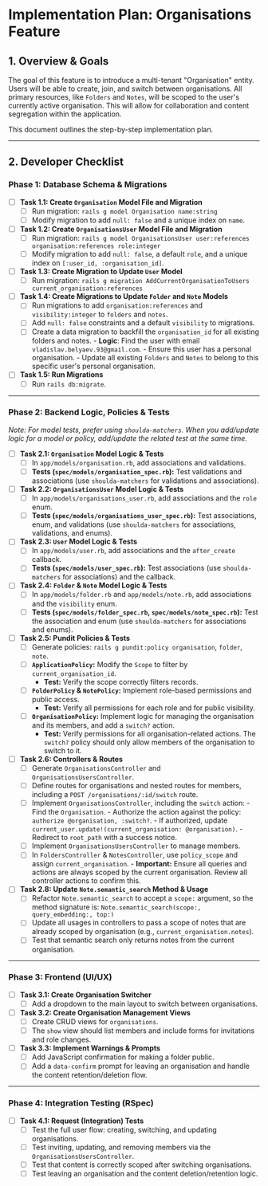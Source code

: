 # Implementation Plan: Organisations Feature

## 1. Overview & Goals

The goal of this feature is to introduce a multi-tenant "Organisation" entity. Users will be able to create, join, and switch between organisations. All primary resources, like `Folders` and `Notes`, will be scoped to the user's currently active organisation. This will allow for collaboration and content segregation within the application.

This document outlines the step-by-step implementation plan.

---

## 2. Developer Checklist

### Phase 1: Database Schema & Migrations

- [ ] **Task 1.1: Create `Organisation` Model File and Migration**
  - [ ] Run migration: `rails g model Organisation name:string`
  - [ ] Modify migration to add `null: false` and a unique index on `name`.

- [ ] **Task 1.2: Create `OrganisationsUser` Model File and Migration**
  - [ ] Run migration: `rails g model OrganisationsUser user:references organisation:references role:integer`
  - [ ] Modify migration to add `null: false`, a default `role`, and a unique index on `[:user_id, :organisation_id]`.

- [ ] **Task 1.3: Create Migration to Update `User` Model**
  - [ ] Run migration: `rails g migration AddCurrentOrganisationToUsers current_organisation:references`

- [ ] **Task 1.4: Create Migrations to Update `Folder` and `Note` Models**
  - [ ] Run migrations to add `organisation:references` and `visibility:integer` to `folders` and `notes`.
  - [ ] Add `null: false` constraints and a default `visibility` to migrations.
  - [ ] Create a data migration to backfill the `organisation_id` for all existing folders and notes.
        - **Logic**: Find the user with email `vladislav.belyaev.93@gmail.com`.
        - Ensure this user has a personal organisation.
        - Update all existing `Folders` and `Notes` to belong to this specific user's personal organisation.

- [ ] **Task 1.5: Run Migrations**
  - [ ] Run `rails db:migrate`.

---

### Phase 2: Backend Logic, Policies & Tests
*Note: For model tests, prefer using `shoulda-matchers`. When you add/update logic for a model or policy, add/update the related test at the same time.*

- [ ] **Task 2.1: `Organisation` Model Logic & Tests**
  - [ ] In `app/models/organisation.rb`, add associations and validations.
  - [ ] **Tests (`spec/models/organisation_spec.rb`):** Test validations and associations (use `shoulda-matchers` for validations and associations).

- [ ] **Task 2.2: `OrganisationsUser` Model Logic & Tests**
  - [ ] In `app/models/organisations_user.rb`, add associations and the `role` enum.
  - [ ] **Tests (`spec/models/organisations_user_spec.rb`):** Test associations, enum, and validations (use `shoulda-matchers` for associations, validations, and enums).

- [ ] **Task 2.3: `User` Model Logic & Tests**
  - [ ] In `app/models/user.rb`, add associations and the `after_create` callback.
  - [ ] **Tests (`spec/models/user_spec.rb`):** Test associations (use `shoulda-matchers` for associations) and the callback.

- [ ] **Task 2.4: `Folder` & `Note` Model Logic & Tests**
  - [ ] In `app/models/folder.rb` and `app/models/note.rb`, add associations and the `visibility` enum.
  - [ ] **Tests (`spec/models/folder_spec.rb`, `spec/models/note_spec.rb`):** Test the association and enum (use `shoulda-matchers` for associations and enums).

- [ ] **Task 2.5: Pundit Policies & Tests**
  - [ ] Generate policies: `rails g pundit:policy organisation`, `folder`, `note`.
  - [ ] **`ApplicationPolicy`:** Modify the `Scope` to filter by `current_organisation_id`.
      - **Test:** Verify the scope correctly filters records.
  - [ ] **`FolderPolicy` & `NotePolicy`:** Implement role-based permissions and public access.
      - **Test:** Verify all permissions for each role and for public visibility.
  - [ ] **`OrganisationPolicy`:** Implement logic for managing the organisation and its members, and add a `switch?` action.
      - **Test:** Verify permissions for all organisation-related actions. The `switch?` policy should only allow members of the organisation to switch to it.

- [ ] **Task 2.6: Controllers & Routes**
  - [ ] Generate `OrganisationsController` and `OrganisationsUsersController`.
  - [ ] Define routes for organisations and nested routes for members, including a `POST /organisations/:id/switch` route.
  - [ ] Implement `OrganisationsController`, including the `switch` action:
        - Find the `Organisation`.
        - Authorize the action against the policy: `authorize @organisation, :switch?`.
        - If authorized, update `current_user.update!(current_organisation: @organisation)`.
        - Redirect to `root_path` with a success notice.
  - [ ] Implement `OrganisationsUsersController` to manage members.
  - [ ] In `FoldersController` & `NotesController`, use `policy_scope` and assign `current_organisation`.
        - **Important:** Ensure all queries and actions are always scoped by the current organisation. Review all controller actions to confirm this.

- [ ] **Task 2.8: Update `Note.semantic_search` Method & Usage**
  - [ ] Refactor `Note.semantic_search` to accept a `scope:` argument, so the method signature is:
        `Note.semantic_search(scope:, query_embedding:, top:)`
  - [ ] Update all usages in controllers to pass a scope of notes that are already scoped by organisation (e.g., `current_organisation.notes`).
  - [ ] Test that semantic search only returns notes from the current organisation.

---

### Phase 3: Frontend (UI/UX)

- [ ] **Task 3.1: Create Organisation Switcher**
  - [ ] Add a dropdown to the main layout to switch between organisations.

- [ ] **Task 3.2: Create Organisation Management Views**
  - [ ] Create CRUD views for `organisations`.
  - [ ] The `show` view should list members and include forms for invitations and role changes.

- [ ] **Task 3.3: Implement Warnings & Prompts**
  - [ ] Add JavaScript confirmation for making a folder public.
  - [ ] Add a `data-confirm` prompt for leaving an organisation and handle the content retention/deletion flow.

---

### Phase 4: Integration Testing (RSpec)

- [ ] **Task 4.1: Request (Integration) Tests**
  - [ ] Test the full user flow: creating, switching, and updating organisations.
  - [ ] Test inviting, updating, and removing members via the `OrganisationsUsersController`.
  - [ ] Test that content is correctly scoped after switching organisations.
  - [ ] Test leaving an organisation and the content deletion/retention logic.